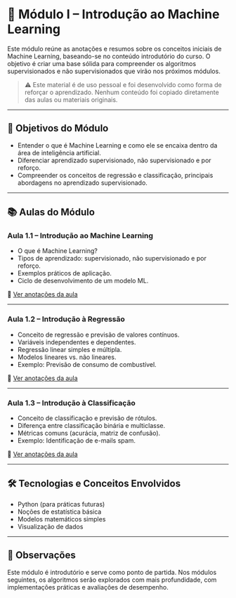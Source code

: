 # 📘 Módulo I – Introdução ao Machine Learning

Este módulo reúne as anotações e resumos sobre os conceitos iniciais de Machine Learning, baseando-se no conteúdo introdutório do curso. O objetivo é criar uma base sólida para compreender os algoritmos supervisionados e não supervisionados que virão nos próximos módulos.

> ⚠️ Este material é de uso pessoal e foi desenvolvido como forma de reforçar o aprendizado. Nenhum conteúdo foi copiado diretamente das aulas ou materiais originais.

---

## 🎯 Objetivos do Módulo
- Entender o que é Machine Learning e como ele se encaixa dentro da área de inteligência artificial.
- Diferenciar aprendizado supervisionado, não supervisionado e por reforço.
- Compreender os conceitos de regressão e classificação, principais abordagens no aprendizado supervisionado.

---

## 📚 Aulas do Módulo

### Aula 1.1 – Introdução ao Machine Learning
- O que é Machine Learning?
- Tipos de aprendizado: supervisionado, não supervisionado e por reforço.
- Exemplos práticos de aplicação.
- Ciclo de desenvolvimento de um modelo ML.

📄 [Ver anotações da aula](./aula-1.1-intro-ml.md)

---

### Aula 1.2 – Introdução à Regressão
- Conceito de regressão e previsão de valores contínuos.
- Variáveis independentes e dependentes.
- Regressão linear simples e múltipla.
- Modelos lineares vs. não lineares.
- Exemplo: Previsão de consumo de combustível.

📄 [Ver anotações da aula](./aula-1.2-regressao.md)

---

### Aula 1.3 – Introdução à Classificação
- Conceito de classificação e previsão de rótulos.
- Diferença entre classificação binária e multiclasse.
- Métricas comuns (acurácia, matriz de confusão).
- Exemplo: Identificação de e-mails spam.

📄 [Ver anotações da aula](./aula-1.3-classificacao.md)

---

## 🛠 Tecnologias e Conceitos Envolvidos
- Python (para práticas futuras)
- Noções de estatística básica
- Modelos matemáticos simples
- Visualização de dados

---

## 🧠 Observações
Este módulo é introdutório e serve como ponto de partida. Nos módulos seguintes, os algoritmos serão explorados com mais profundidade, com implementações práticas e avaliações de desempenho.

